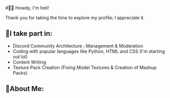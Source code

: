 #👋🏼 Howdy, I'm heli!

Thank you for taking the time to explore my profile; I appreciate it.

## 🔹I take part in:
- Discord Community Architecture ; Management & Moderation
- Coding with popular languages like Python, HTML and CSS (I'm starting out lol)
- Content Writing
- Texture Pack Creation (Fixing Model Textures & Creation of Mashup Packs) 

## 🔹About Me:
